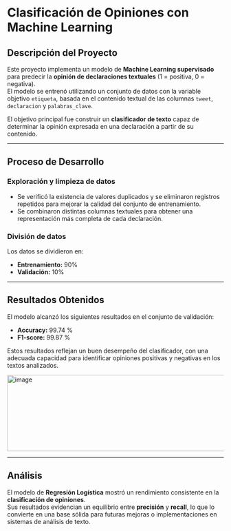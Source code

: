 # Clasificación de Opiniones con Machine Learning

## Descripción del Proyecto

Este proyecto implementa un modelo de **Machine Learning supervisado** para predecir la **opinión de declaraciones textuales** (1 = positiva, 0 = negativa).  
El modelo se entrenó utilizando un conjunto de datos con la variable objetivo `etiqueta`, basada en el contenido textual de las columnas `tweet`, `declaracion` y `palabras_clave`.

El objetivo principal fue construir un **clasificador de texto** capaz de determinar la opinión expresada en una declaración a partir de su contenido.

---

## Proceso de Desarrollo

### Exploración y limpieza de datos
- Se verificó la existencia de valores duplicados y se eliminaron registros repetidos para mejorar la calidad del conjunto de entrenamiento.  
- Se combinaron distintas columnas textuales para obtener una representación más completa de cada declaración.  

### División de datos
Los datos se dividieron en:
- **Entrenamiento:** 90%  
- **Validación:** 10%

---

## Resultados Obtenidos

El modelo alcanzó los siguientes resultados en el conjunto de validación:

- **Accuracy:** 99.74 %  
- **F1-score:** 99.87 %

Estos resultados reflejan un buen desempeño del clasificador, con una adecuada capacidad para identificar opiniones positivas y negativas en los textos analizados.

<img width="725" height="177" alt="image" src="https://github.com/user-attachments/assets/29132228-6ce7-491c-b5de-eaef124b32ab" />

---

## Análisis

El modelo de **Regresión Logística** mostró un rendimiento consistente en la **clasificación de opiniones**.  
Sus resultados evidencian un equilibrio entre **precisión** y **recall**, lo que lo convierte en una base sólida para futuras mejoras o implementaciones en sistemas de análisis de texto.
